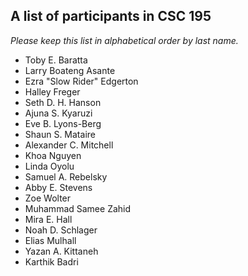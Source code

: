 A list of participants in CSC 195
---------------------------------

*Please keep this list in alphabetical order by last name.*

* Toby E. Baratta
* Larry Boateng Asante
* Ezra "Slow Rider" Edgerton
* Halley Freger
* Seth D. H. Hanson
* Ajuna S. Kyaruzi
* Eve B. Lyons-Berg
* Shaun S. Mataire
* Alexander C. Mitchell
* Khoa Nguyen
* Linda Oyolu
* Samuel A. Rebelsky
* Abby E. Stevens
* Zoe Wolter
* Muhammad Samee Zahid
* Mira E. Hall
* Noah D. Schlager
* Elias Mulhall
* Yazan A. Kittaneh
* Karthik Badri
